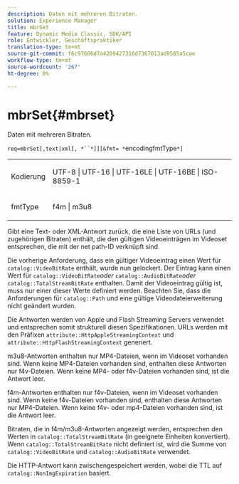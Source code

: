 ```yaml
---
description: Daten mit mehreren Bitraten.
solution: Experience Manager
title: mbrSet
feature: Dynamic Media Classic, SDK/API
role: Entwickler, Geschäftspraktiker
translation-type: tm+mt
source-git-commit: f6c97606d7a4209427316d7367013ad9585a5cae
workflow-type: tm+mt
source-wordcount: '267'
ht-degree: 0%

---
```



# mbrSet{#mbrset}

Daten mit mehreren Bitraten.

`req=mbrSet[,text|xml[, *``*]][&fmt= *`encodingfmtType`*]`

<table id="simpletable_D2B8704E09B34337870A257CD7CB5C56"> 
 <tr class="strow"> 
  <td class="stentry"> <p><span class="codeph"><span class="varname"> Kodierung</span></span> </p> </td> 
  <td class="stentry"> <p><span class="codeph"> UTF-8 | UTF-16 | UTF-16LE | UTF-16BE | ISO-8859-1</span> </p></td> 
 </tr> 
 <tr class="strow"> 
  <td class="stentry"> <p><span class="codeph"><span class="varname"> fmtType</span></span> </p></td> 
  <td class="stentry"> <p><span class="codeph"> f4m | m3u8</span> </p></td> 
 </tr> 
</table>

Gibt eine Text- oder XML-Antwort zurück, die eine Liste von URLs (und zugehörigen Bitraten) enthält, die den gültigen Videoeinträgen im Videoset entsprechen, die mit der net path-ID verknüpft sind.

Die vorherige Anforderung, dass ein gültiger Videoeintrag einen Wert für `catalog::VideoBitRate` enthält, wurde nun gelockert. Der Eintrag kann einen Wert für `catalog::VideoBitRate`*oder* `catalog::AudioBitRate`*oder* `catalog::TotalStreamBitRate` enthalten. Damit der Videoeintrag gültig ist, muss nur einer dieser Werte definiert werden. Beachten Sie, dass die Anforderungen für `catalog::Path` und eine gültige Videodateierweiterung nicht geändert wurden.

Die Antworten werden von Apple und Flash Streaming Servers verwendet und entsprechen somit strukturell diesen Spezifikationen. URLs werden mit den Präfixen `attribute::HttpAppleStreamingContext` und `attribute::HttpFlashStreamingContext` generiert.

m3u8-Antworten enthalten nur MP4-Dateien, wenn im Videoset vorhanden sind. Wenn keine MP4-Dateien vorhanden sind, enthalten diese Antworten nur f4v-Dateien. Wenn keine MP4- oder f4v-Dateien vorhanden sind, ist die Antwort leer.

f4m-Antworten enthalten nur f4v-Dateien, wenn im Videoset vorhanden sind. Wenn keine f4v-Dateien vorhanden sind, enthalten diese Antworten nur MP4-Dateien. Wenn keine f4v- oder mp4-Dateien vorhanden sind, ist die Antwort leer.

Bitraten, die in f4m/m3u8-Antworten angezeigt werden, entsprechen den Werten in `catalog::TotalStreamBitRate` (in geeignete Einheiten konvertiert). Wenn `catalog::TotalStreamBitRate` nicht definiert ist, wird die Summe von `catalog::VideoBitRate` und `catalog::AudioBitRate` verwendet.

Die HTTP-Antwort kann zwischengespeichert werden, wobei die TTL auf `catalog::NonImgExpiration` basiert.
